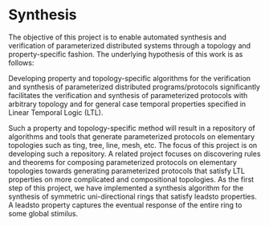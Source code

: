 # Synthesis
The objective of this project is to enable automated synthesis and verification of parameterized distributed systems through a topology and property-specific fashion. The underlying hypothesis of this work is as follows:

Developing property and topology-specific algorithms for the verification and synthesis of parameterized distributed programs/protocols significantly facilitates the verification and synthesis of parameterized protocols with arbitrary topology and for general case temporal properties specified in Linear Temporal Logic (LTL).

Such a property and topology-specific method will result in a repository of algorithms and tools that generate parameterized protocols on elementary topologies such as ting, tree, line, mesh, etc. The focus of this project is on developing such a repository. A related project focuses on discovering rules and theorems for composing parameterized protocols on elementary topologies towards generating parameterized protocols that satisfy LTL properties on more complicated and compositional topologies. As the first step of this project, we have implemented a synthesis algorithm for the synthesis of symmetric uni-directional rings that satisfy leadsto properties. A leadsto property captures the eventual response of the entire ring to some global stimilus.
